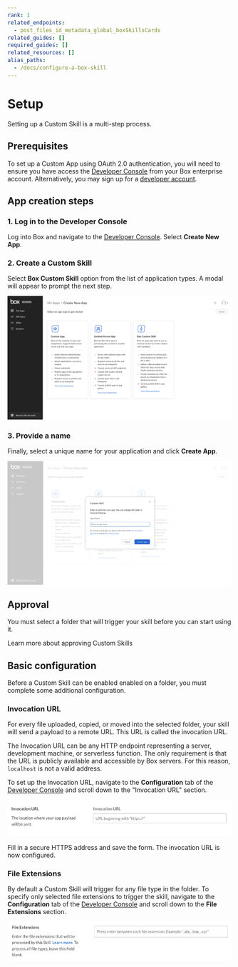 ```yaml
---
rank: 1
related_endpoints:
  - post_files_id_metadata_global_boxSkillsCards
related_guides: []
required_guides: []
related_resources: []
alias_paths:
  - /docs/configure-a-box-skill
---
```


# Setup

Setting up a Custom Skill is a multi-step process.

## Prerequisites

To set up a Custom App using OAuth 2.0 authentication, you will need to ensure
you have access the [Developer Console][devconsole] from your Box enterprise 
account. Alternatively, you may sign up for a [developer account][devaccount].

## App creation steps

### 1. Log in to the Developer Console

Log into Box and navigate to the 
[Developer Console][devconsole]. Select **Create New App**.

### 2. Create a Custom Skill

Select **Box Custom Skill** option from the list of application types. A modal
will appear to prompt the next step.

<ImageFrame border>

![Application selection screen](./images/select-app-type.png)

</ImageFrame>

### 3. Provide a name

Finally, select a unique name for your application and click **Create App**.

<ImageFrame border width="600" center>

![App name form](./images/skill-name.png)

</ImageFrame>

## Approval

You must select a folder that will trigger your skill before you can start using
it. 

<CTA to='g://authorization/custom-skill-approval'>
  Learn more about approving Custom Skills
</CTA>

## Basic configuration

Before a Custom Skill can be enabled enabled on a folder, you must complete
some additional configuration.

### Invocation URL

For every file uploaded, copied, or moved into the selected folder, your skill
will send a payload to a remote URL. This URL is called the invocation URL.

The Invocation URL can be any HTTP endpoint representing a server, development
machine, or serverless function. The only requirement is that the URL is 
publicly available and accessible by Box servers. For this reason, `localhost` 
is not a valid address.

To set up the Invocation URL, navigate to the **Configuration** tab of the 
[Developer Console][devconsole] and scroll down to the "Invocation URL" section.

<ImageFrame border width="600" center>

![App name form](./images/app-invocation-url.png)

</ImageFrame>

Fill in a secure HTTPS address and save the form. The invocation URL is now
configured.

### File Extensions

By default a Custom Skill will trigger for any file type in the folder. To
specify only selected file extensions to trigger the skill, navigate to the 
**Configuration** tab of the [Developer Console][devconsole] and scroll down to
the **File Extensions** section. 

<ImageFrame border width="600" center>

![App name form](./images/app-file-extensions.png)

</ImageFrame>

[devconsole]: https://app.box.com/developers/console
[devaccount]: https://account.box.com/signup/n/developer
